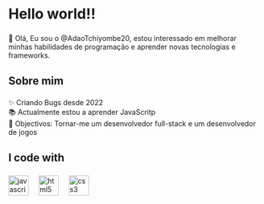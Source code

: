 <h1 align="left">Hello world!!</h1>

###

<p align="left">👋 Olá, Eu sou o @AdaoTchiyombe20, estou interessado em melhorar minhas habilidades de programação e aprender novas tecnologias e frameworks.</p>

###

<h2 align="left">Sobre mim</h2>

###

<p align="left">✨ Criando Bugs desde 2022<br>📚 Actualmente estou a aprender JavaScritp<br>🎯 Objectivos: Tornar-me um desenvolvedor full-stack e um desenvolvedor de jogos</p>

###

<h2 align="left">I code with</h2>

###

<div align="left">
  <img src="https://cdn.jsdelivr.net/gh/devicons/devicon/icons/javascript/javascript-original.svg" height="40" alt="javascript logo"  />
  <img width="12" />
  <img src="https://cdn.jsdelivr.net/gh/devicons/devicon/icons/html5/html5-original.svg" height="40" alt="html5 logo"  />
  <img width="12" />
  <img src="https://cdn.jsdelivr.net/gh/devicons/devicon/icons/css3/css3-original.svg" height="40" alt="css3 logo"  />
</div>

###

<!---
AdaoTchiyombe20/AdaoTchiyombe20 is a ✨ special ✨ repository because its `README.md` (this file) appears on your GitHub profile.
You can click the Preview link to take a look at your changes.
--->
